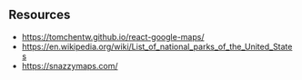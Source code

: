 ## Resources

-   https://tomchentw.github.io/react-google-maps/
-   https://en.wikipedia.org/wiki/List_of_national_parks_of_the_United_States
-   https://snazzymaps.com/
